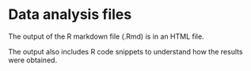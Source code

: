 # Data analysis files

The output of the R markdown file (.Rmd) is in an HTML file.

The output also includes R code snippets to understand how the results were obtained.
